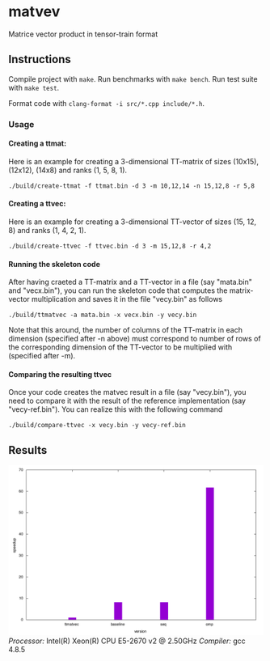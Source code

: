 # matvev

Matrice vector product in tensor-train format

## Instructions

Compile project with `make`.
Run benchmarks with `make bench`.
Run test suite with `make test`.

Format code with `clang-format -i src/*.cpp include/*.h`.

### Usage

#### Creating a ttmat:
Here is an example for creating a 3-dimensional TT-matrix of sizes (10x15), (12x12), (14x8) and ranks (1, 5, 8, 1).

```
./build/create-ttmat -f ttmat.bin -d 3 -m 10,12,14 -n 15,12,8 -r 5,8

```

#### Creating a ttvec:
Here is an example for creating a 3-dimensional TT-vector of sizes (15, 12, 8) and ranks (1, 4, 2, 1).

```
./build/create-ttvec -f ttvec.bin -d 3 -m 15,12,8 -r 4,2
```

#### Running the skeleton code
After having craeted a TT-matrix and a TT-vector in a file (say "mata.bin" and "vecx.bin"), you can run the skeleton code that computes the matrix-vector multiplication and saves it in the file "vecy.bin" as follows
```
./build/ttmatvec -a mata.bin -x vecx.bin -y vecy.bin
```
Note that this around, the number of columns of the TT-matrix in each dimension (specified after -n above) must
correspond to number of rows of the corresponding dimension of the TT-vector to be multiplied with (specified after -m).

#### Comparing the resulting ttvec
Once your code creates the matvec result in a file (say "vecy.bin"), you need to compare it with the result of the
reference implementation (say "vecy-ref.bin"). You can realize this with the following command
```
./build/compare-ttvec -x vecy.bin -y vecy-ref.bin
```

## Results
![Speedups](build/plot/speedups.png)
*Processor:* Intel(R) Xeon(R) CPU E5-2670 v2 @ 2.50GHz
*Compiler:* gcc 4.8.5
